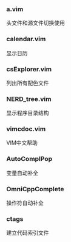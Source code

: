 ﻿### a.vim
头文件和源文件切换使用

### calendar.vim
显示日历

### csExplorer.vim
列出所有配色文件

### NERD_tree.vim
显示程序目录结构

### vimcdoc.vim
VIM中文帮助

### AutoComplPop
变量自动补全

### OmniCppComplete
操作符自动补全

### ctags
建立代码索引文件
